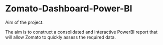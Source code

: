 # Zomato-Dashboard-Power-BI
Aim of the project:

The aim is to construct a consolidated and interactive PowerBI report that will allow Zomato to quickly assess the required data.

 
